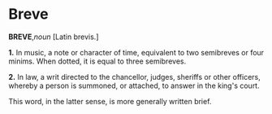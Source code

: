 # Breve

**BREVE**,_noun_ \[Latin brevis.\]

**1.** In music, a note or character of time, equivalent to two semibreves or four minims. When dotted, it is equal to three semibreves.

**2.** In law, a writ directed to the chancellor, judges, sheriffs or other officers, whereby a person is summoned, or attached, to answer in the king's court.

This word, in the latter sense, is more generally written brief.